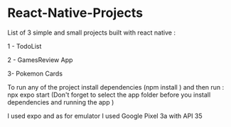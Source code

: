 # React-Native-Projects

List of 3 simple and small  projects built with react native :

1 - TodoList 

2 - GamesReview App

3- Pokemon Cards

To run any of the project install dependencies (npm install ) and then run : npx expo start (Don't forget to select the app folder before you install dependencies and running the app ) 

I used expo and as for emulator I used Google Pixel 3a with API 35
